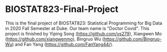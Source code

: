 # BIOSTAT823-Final-Project
This is the final project of BIOSTAT823: Statistical Programming for Big Data in 2020 Fall Semester at Duke. Our team name is "Doctor Covid". This project is finished by Yiping Song (https://github.com/ys279), Xiangwen Mo (https://github.com/xiangwenmo), Bingruo Wu (https://github.com/Bingruo-Wu) and Fan Yang (https://github.com/FanYang44/).
